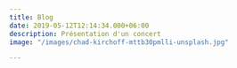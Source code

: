 ```yaml
---
title: Blog
date: 2019-05-12T12:14:34.000+06:00
description: Présentation d'un concert
image: "/images/chad-kirchoff-mttb30pmlli-unsplash.jpg"

---
```

